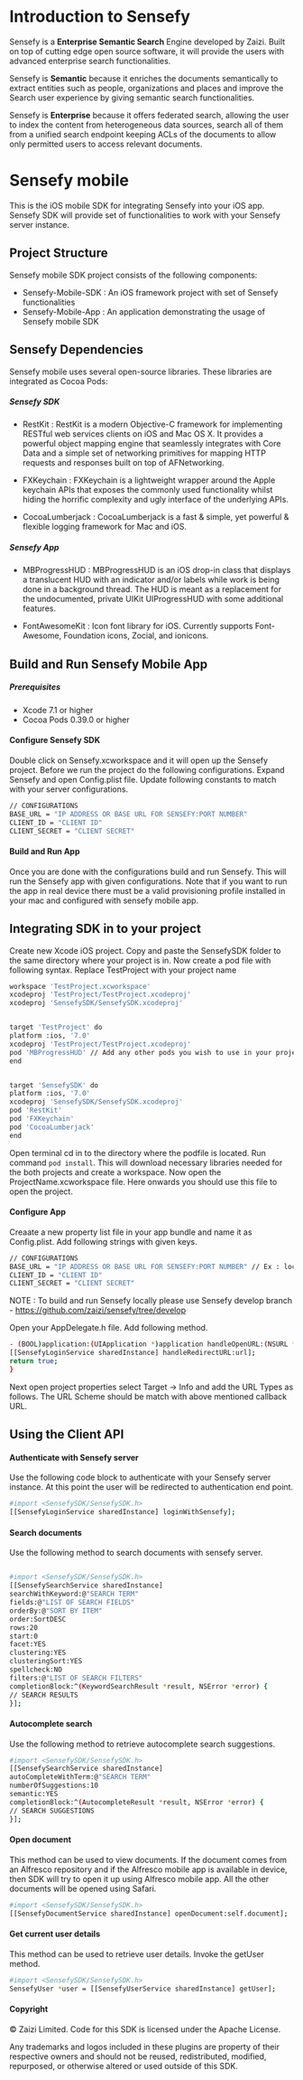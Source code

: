 # Introduction to Sensefy

Sensefy is a **Enterprise Semantic Search** Engine developed by Zaizi. Built on top of cutting edge open source software, it will provide the users with advanced enterprise search functionalities.

Sensefy is **Semantic** because it enriches the documents semantically to extract entities such as people, organizations and places and improve the Search user experience by giving semantic search functionalities.

Sensefy is **Enterprise** because it offers federated search, allowing the user to index the content from heterogeneous data sources, search all of them from a unified search endpoint keeping ACLs of the documents to allow only permitted users to access relevant documents.

# Sensefy mobile

This is the iOS mobile SDK for integrating Sensefy into your iOS app. Sensefy SDK will provide set of functionalities to work with your Sensefy server instance.

## Project Structure

Sensefy mobile SDK project consists of the following components:

 - Sensefy-Mobile-SDK : An iOS framework project with set of Sensefy functionalities
 - Sensefy-Mobile-App : An application demonstrating the usage of Sensefy mobile SDK

## Sensefy Dependencies

Sensefy mobile uses several open-source libraries. These libraries are integrated as Cocoa Pods:

#####  Sensefy SDK

- RestKit : 
    RestKit is a modern Objective-C framework for implementing RESTful web services clients on iOS and Mac OS X. It provides a powerful object mapping engine that seamlessly integrates with Core Data and a simple set of networking primitives for mapping HTTP requests and responses built on top of AFNetworking. 

- FXKeychain : 
    FXKeychain is a lightweight wrapper around the Apple keychain APIs that exposes the commonly used functionality whilst hiding the horrific complexity and ugly interface of the underlying APIs.

- CocoaLumberjack : 
    CocoaLumberjack is a fast & simple, yet powerful & flexible logging framework for Mac and iOS.

#####  Sensefy App

- MBProgressHUD :
    MBProgressHUD is an iOS drop-in class that displays a translucent HUD with an indicator and/or labels while work is being done in a background thread. The HUD is meant as a replacement for the undocumented, private UIKit UIProgressHUD with some additional features.

- FontAwesomeKit :
    Icon font library for iOS. Currently supports Font-Awesome, Foundation icons, Zocial, and ionicons.
 

## Build and Run Sensefy Mobile App

#####  Prerequisites
* Xcode 7.1 or higher 
* Cocoa Pods 0.39.0 or higher

#### Configure Sensefy SDK
Double click on Sensefy.xcworkspace and it will open up the Sensefy project. Before we run the project do the following configurations. Expand Sensefy and open Config.plist file. Update following constants to match with your server configurations.

```sh
// CONFIGURATIONS
BASE_URL = "IP ADDRESS OR BASE URL FOR SENSEFY:PORT NUMBER"
CLIENT_ID = "CLIENT ID"
CLIENT_SECRET = "CLIENT SECRET"
```

#### Build and Run App
Once you are done with the configurations build and run Sensefy. This will run the Sensefy app with given configurations. Note that if you want to run the app in real device there must be a valid provisioning profile installed in your mac and configured with sensefy mobile app. 

## Integrating SDK in to your project
Create new Xcode iOS project. Copy and paste the SensefySDK folder to the same directory where your project is in. Now create a pod file with following syntax. Replace TestProject with your project name

```sh
workspace 'TestProject.xcworkspace'
xcodeproj 'TestProject/TestProject.xcodeproj'
xcodeproj 'SensefySDK/SensefySDK.xcodeproj'


target 'TestProject' do
platform :ios, '7.0'
xcodeproj 'TestProject/TestProject.xcodeproj'
pod 'MBProgressHUD' // Add any other pods you wish to use in your project
end


target 'SensefySDK' do
platform :ios, '7.0'
xcodeproj 'SensefySDK/SensefySDK.xcodeproj'
pod 'RestKit'
pod 'FXKeychain'
pod 'CocoaLumberjack'
end
```

Open terminal cd in to the directory where the podfile is located. Run command ```pod install```.
This will download necessary libraries needed for the both projects and create a workspace.
Now open the ProjectName.xcworkspace file. Here onwards you should use this file to open the project.

#### Configure App

Creaate a new property list file in your app bundle and name it as Config.plist. Add following strings with given keys.

```sh
// CONFIGURATIONS
BASE_URL = "IP ADDRESS OR BASE URL FOR SENSEFY:PORT NUMBER" // Ex : localhost:9099
CLIENT_ID = "CLIENT ID"
CLIENT_SECRET = "CLIENT SECRET"
```

NOTE : 
To build and run Sensefy locally please use Sensefy develop branch - https://github.com/zaizi/sensefy/tree/develop

Open your AppDelegate.h file. Add following method.

```sh
- (BOOL)application:(UIApplication *)application handleOpenURL:(NSURL *)url {
[[SensefyLoginService sharedInstance] handleRedirectURL:url];
return true;
}
```

Next open project properties select Target -> Info and add the URL Types as follows. The URL Scheme should be match with above mentioned callback URL.


## Using the Client API

#### Authenticate with Sensefy server

Use the following code block to authenticate with your Sensefy server instance. At this point the user will be redirected to authentication end point.

```sh
#import <SensefySDK/SensefySDK.h>
[[SensefyLoginService sharedInstance] loginWithSensefy];
```

#### Search documents

Use the following method to search documents with sensefy server. 

```sh

#import <SensefySDK/SensefySDK.h>
[[SensefySearchService sharedInstance]
searchWithKeyword:@"SEARCH TERM"
fields:@"LIST OF SEARCH FIELDS"
orderBy:@"SORT BY ITEM"
order:SortDESC
rows:20
start:0
facet:YES
clustering:YES
clusteringSort:YES
spellcheck:NO
filters:@"LIST OF SEARCH FILTERS"
completionBlock:^(KeywordSearchResult *result, NSError *error) {
// SEARCH RESULTS
}];
```

#### Autocomplete search

Use the following method to retrieve autocomplete search suggestions.

```sh
#import <SensefySDK/SensefySDK.h>
[[SensefySearchService sharedInstance]
autoCompleteWithTerm:@"SEARCH TERM"
numberOfSuggestions:10
semantic:YES
completionBlock:^(AutocompleteResult *result, NSError *error) {
// SEARCH SUGGESTIONS
}];
```
#### Open document

This method can be used to view documents. If the document comes from an Alfresco repository and if the Alfresco mobile app is available in device, then SDK will try to open it up using Alfresco mobile app. All the other documents will be opened using Safari. 

```sh
#import <SensefySDK/SensefySDK.h>
[[SensefyDocumentService sharedInstance] openDocument:self.document];
```
#### Get current user details

This method can be used to retrieve user details. Invoke the getUser method.

```sh
#import <SensefySDK/SensefySDK.h>
SensefyUser *user = [[SensefyUserService sharedInstance] getUser];
```

#### Copyright

© Zaizi Limited. Code for this SDK is licensed under the Apache License.

Any trademarks and logos included in these plugins are property of their respective owners and should not be reused, redistributed, modified, repurposed, or otherwise altered or used outside of this SDK.